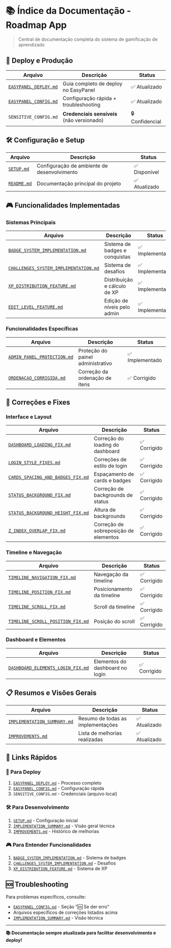 # 📚 Índice da Documentação - Roadmap App

> Central de documentação completa do sistema de gamificação de aprendizado

## 🚀 Deploy e Produção

| Arquivo | Descrição | Status |
|---------|-----------|--------|
| [`EASYPANEL_DEPLOY.md`](./EASYPANEL_DEPLOY.md) | Guia completo de deploy no EasyPanel | ✅ Atualizado |
| [`EASYPANEL_CONFIG.md`](./EASYPANEL_CONFIG.md) | Configuração rápida + troubleshooting | ✅ Atualizado |
| `SENSITIVE_CONFIG.md` | **Credenciais sensíveis** (não versionado) | 🔒 Confidencial |

## 🛠️ Configuração e Setup

| Arquivo | Descrição | Status |
|---------|-----------|--------|
| [`SETUP.md`](./SETUP.md) | Configuração de ambiente de desenvolvimento | ✅ Disponível |
| [`README.md`](../README.md) | Documentação principal do projeto | ✅ Atualizado |

## 🎮 Funcionalidades Implementadas

### Sistemas Principais
| Arquivo | Descrição | Status |
|---------|-----------|--------|
| [`BADGE_SYSTEM_IMPLEMENTATION.md`](./BADGE_SYSTEM_IMPLEMENTATION.md) | Sistema de badges e conquistas | ✅ Implementado |
| [`CHALLENGES_SYSTEM_IMPLEMENTATION.md`](./CHALLENGES_SYSTEM_IMPLEMENTATION.md) | Sistema de desafios | ✅ Implementado |
| [`XP_DISTRIBUTION_FEATURE.md`](./XP_DISTRIBUTION_FEATURE.md) | Distribuição e cálculo de XP | ✅ Implementado |
| [`EDIT_LEVEL_FEATURE.md`](./EDIT_LEVEL_FEATURE.md) | Edição de níveis pelo admin | ✅ Implementado |

### Funcionalidades Específicas
| Arquivo | Descrição | Status |
|---------|-----------|--------|
| [`ADMIN_PANEL_PROTECTION.md`](./ADMIN_PANEL_PROTECTION.md) | Proteção do painel administrativo | ✅ Implementado |
| [`ORDENACAO_CORRIGIDA.md`](./ORDENACAO_CORRIGIDA.md) | Correção da ordenação de itens | ✅ Corrigido |

## 🔧 Correções e Fixes

### Interface e Layout
| Arquivo | Descrição | Status |
|---------|-----------|--------|
| [`DASHBOARD_LOADING_FIX.md`](./DASHBOARD_LOADING_FIX.md) | Correção do loading do dashboard | ✅ Corrigido |
| [`LOGIN_STYLE_FIXES.md`](./LOGIN_STYLE_FIXES.md) | Correções de estilo de login | ✅ Corrigido |
| [`CARDS_SPACING_AND_BADGES_FIX.md`](./CARDS_SPACING_AND_BADGES_FIX.md) | Espaçamento de cards e badges | ✅ Corrigido |
| [`STATUS_BACKGROUND_FIX.md`](./STATUS_BACKGROUND_FIX.md) | Correção de backgrounds de status | ✅ Corrigido |
| [`STATUS_BACKGROUND_HEIGHT_FIX.md`](./STATUS_BACKGROUND_HEIGHT_FIX.md) | Altura de backgrounds | ✅ Corrigido |
| [`Z_INDEX_OVERLAP_FIX.md`](./Z_INDEX_OVERLAP_FIX.md) | Correção de sobreposição de elementos | ✅ Corrigido |

### Timeline e Navegação
| Arquivo | Descrição | Status |
|---------|-----------|--------|
| [`TIMELINE_NAVIGATION_FIX.md`](./TIMELINE_NAVIGATION_FIX.md) | Navegação da timeline | ✅ Corrigido |
| [`TIMELINE_POSITION_FIX.md`](./TIMELINE_POSITION_FIX.md) | Posicionamento da timeline | ✅ Corrigido |
| [`TIMELINE_SCROLL_FIX.md`](./TIMELINE_SCROLL_FIX.md) | Scroll da timeline | ✅ Corrigido |
| [`TIMELINE_SCROLL_POSITION_FIX.md`](./TIMELINE_SCROLL_POSITION_FIX.md) | Posição do scroll | ✅ Corrigido |

### Dashboard e Elementos
| Arquivo | Descrição | Status |
|---------|-----------|--------|
| [`DASHBOARD_ELEMENTS_LOGIN_FIX.md`](./DASHBOARD_ELEMENTS_LOGIN_FIX.md) | Elementos do dashboard no login | ✅ Corrigido |

## 📋 Resumos e Visões Gerais

| Arquivo | Descrição | Status |
|---------|-----------|--------|
| [`IMPLEMENTATION_SUMMARY.md`](./IMPLEMENTATION_SUMMARY.md) | Resumo de todas as implementações | ✅ Atualizado |
| [`IMPROVEMENTS.md`](./IMPROVEMENTS.md) | Lista de melhorias realizadas | ✅ Atualizado |

## 🔗 Links Rápidos

### 🚀 Para Deploy
1. [`EASYPANEL_DEPLOY.md`](./EASYPANEL_DEPLOY.md) - Processo completo
2. [`EASYPANEL_CONFIG.md`](./EASYPANEL_CONFIG.md) - Configuração rápida
3. `SENSITIVE_CONFIG.md` - Credenciais (arquivo local)

### 🛠️ Para Desenvolvimento  
1. [`SETUP.md`](./SETUP.md) - Configuração inicial
2. [`IMPLEMENTATION_SUMMARY.md`](./IMPLEMENTATION_SUMMARY.md) - Visão geral técnica
3. [`IMPROVEMENTS.md`](./IMPROVEMENTS.md) - Histórico de melhorias

### 🎮 Para Entender Funcionalidades
1. [`BADGE_SYSTEM_IMPLEMENTATION.md`](./BADGE_SYSTEM_IMPLEMENTATION.md) - Sistema de badges
2. [`CHALLENGES_SYSTEM_IMPLEMENTATION.md`](./CHALLENGES_SYSTEM_IMPLEMENTATION.md) - Desafios
3. [`XP_DISTRIBUTION_FEATURE.md`](./XP_DISTRIBUTION_FEATURE.md) - Sistema de XP

## 🆘 Troubleshooting

Para problemas específicos, consulte:
- [`EASYPANEL_CONFIG.md`](./EASYPANEL_CONFIG.md) - Seção "🆘 Se der erro"
- Arquivos específicos de correções listados acima
- [`IMPLEMENTATION_SUMMARY.md`](./IMPLEMENTATION_SUMMARY.md) - Visão técnica

---

**📚 Documentação sempre atualizada para facilitar desenvolvimento e deploy!**